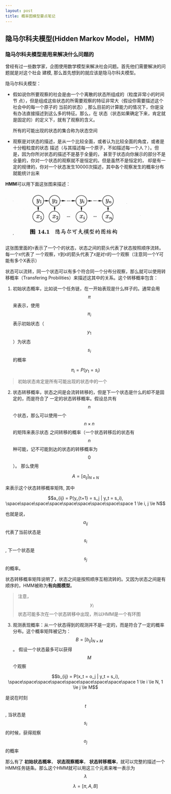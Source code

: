 ```yaml
---
layout: post
title: 概率图模型要点笔记
---
```

## 隐马尔科夫模型(Hidden Markov Model， HMM)
### 隐马尔科夫模型是用来解决什么问题的

曾经有过一些数学家，企图使用数学模型来解决社会问题。首先他们需要解决的问题就是对这个社会
建模, 那么首先想到的就应该是隐马尔科夫模型。

隐马尔科夫模型：
- 假如说你所要观察的社会是由一个个离散的状态所组成的（粒度非常小的时间节
点），但是组成这些状态的所需要观察的特征非常大（假设你需要描述这个社会中的每一个原子的
当前的状态）, 那么目前的计算能力的情况下，你是没有办法直接描述到这么多的特征。那么，在
状态（状态如果确定下来，肯定就是固定的）的定义下，就有了观察的含义。

  所有的可能出现的状态的集合称为状态空间
- 观察是对状态的描述，是从一个比较全面，或者认为比较全面的角度，或者是十分粗粒度的状态
描述（与其描述每一个原子，不如描述每一个人？）。但是，因为你所对状态的描述不是基于全量的，
甚至于状态向你展示的部分不是全量的，你对一个状态的观察就不是恒定的。但是虽然不是恒定的，
却是有一定的规律的，你对一个状态发生10000次描述，其中各个观察发生的概率分布就能统计出来

**HMM**可以用下面这张图来描述：

![隐马尔科夫模型的图结构](/images/hmm-graph.png)

这张图里面的`Y`表示了一个个的状态，状态之间的箭头代表了状态按照顺序流转。每一个`X`代表了
一个观察，`Y`到`X`的箭头代表了`X`是对`Y`的一个观察（注意同一个Y可能有多个X表示）

状态可以流转，同一个状态可以有多个符合同一个分布分观察，那么就可以使用转移概率（Transfering
Probilities）来描述这其中的关系。这个转移概率包含：

1. 初始状态概率，比如说一个任务链，在一开始表现是什么样子的。通常会用 $$\pi$$ 来表示，使用
$$\pi_i$$表示初始状态（$$y_1$$）为状态$$s_i$$的概率

 $$\pi_i = P(y_1=s_i)$$

 > 初始状态肯定是所有可能出现的状态中的一个

2. 状态转移概率，状态之间是会流转转移的，但是下一个状态是什么的却不是固定的，而是符合了
一定的状态转移概率。假设总共有$$n$$个状态，那么可以使用一个$$n \times n$$的矩阵来表示状态
之间转移的概率（一个状态转移后的状态有$$n$$种可能，记不可能到达的状态的转移概率为$$0$$）。
那么使用

 $$A = [a_{ij}]_{N \times N}$$

 来表示这个状态转移概率矩阵, 其中

 $$a_{ij} = P(y_{t+1} = s_j | y_t = s_i), \space\space\space\space\space\space\space\space\space 1 \le i, j  \le N$$

 也就是说， $$a_{ij}$$ 代表了当前状态是$$s_i$$, 下一个状态是$$s_j$$的概率。

 状态转移概率矩阵说明了，状态之间是按照顺序互相流转的。又因为状态之间是有顺序的，HMM被称为**有向图模型**。

 > 注意，$$y_i$$状态可能多次在一个状态转移中出现，所以HMM是一个有环图

3. 观测表现概率：从一个状态得到的观测并不是一定的，而是符合了一定的概率分布。这个概率矩阵被记为：$$B=[b_{ij}]_{N \times M}$$。 假设一个状态最多可以获得 $$M$$个观察

 $$b_{ij} = P(x_t = o_j | y_t = s_i), \space\space\space\space\space\space\space\space\space 1 \le i \le N, 1 \le j \le M$$

 是说在时刻$$t$$, 当状态是$$s_i$$的时候，获得观察$$o_j$$的概率

 那么有了 **初始状态概率**， **状态观察概率**， **状态转移概率**，就可以完整的描述一个HMM任务链条。那么这个HMM就可以用这三个元素来唯一表示为$$\lambda$$

 $$\lambda = [\pi, A, B]$$
